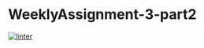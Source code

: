 # WeeklyAssignment-3-part2
[![linter](https://github.com/Matthew-Loiselle/WeeklyAssignment-3-part2/workflows/linter/badge.svg)](https://github.com/marketplace/actions/super-linter)
